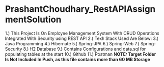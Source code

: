 # PrashantChoudhary_RestAPIAssignmentSolution
1.) This Project Is On Employee Management System With CRUD Operations Integrated With Security using REST API
2.) Texh Stack Used Are Below:
3.) Java Programming
4.) Hibernate
5.) Spring-JPA
6.) Spring-Web
7.) Spring-Security
8.) H2 Database
9.) Contains Configurations and data.sql for populating tables at the start
10.) Github
11.) Postman
**NOTE: Target Folder Is Not Included In Push, as this file contains more than 60 MB Storage**
